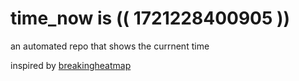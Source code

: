 # time_now is (( 1721228400905 ))

an automated repo that shows the currnent time

inspired by [breakingheatmap](https://github.com/breakingheatmap/breakingheatmap)